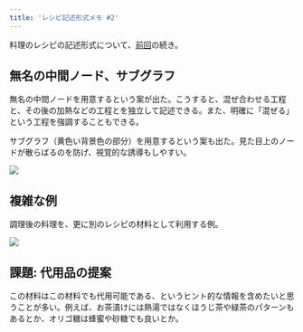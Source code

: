 ```yaml
---
title: 'レシピ記述形式メモ #2'
---
```

料理のレシピの記述形式について、[前回](https://r7kamura.com/articles/2022-05-13-mermaid-recipe-memo)の続き。

無名の中間ノード、サブグラフ
--------------

無名の中間ノードを用意するという案が出た。こうすると、混ぜ合わせる工程と、その後の加熱などの工程とを独立して記述できる。また、明確に「混ぜる」という工程を強調することもできる。

サブグラフ（黄色い背景色の部分）を用意するという案も出た。見た目上のノードが散らばるのを防げ、視覚的な誘導もしやすい。

![](https://lh6.googleusercontent.com/MpGf2qQGkLNdD_4U7jFoi8ZOgfgR4E6qS6UyvIDh18hO1ExMK8-GdMSqBcTaczFX5HmorTGbsZ2d3-rfbkkB9617IuHNkm473EdCElgUZoWymnwAZefcUXEUTq0XPRW4Y6jPO7yM0bcnfsiYhw)

複雑な例
----

調理後の料理を、更に別のレシピの材料として利用する例。

![](https://lh4.googleusercontent.com/mKM_Im409l4oai4NSp46RfDweNigh_9hIUJ7BvF83Tnoc3ZRgW2m3MHnVqr7idogPaX9w_hYsBVfUHvDiDvSOBX_1c2xSzVpk_6OwNpO8Lx6fDvV6AZsOQWbGuwXRaY7sDnAWTWnfPvQLUyXpw)

課題: 代用品の提案
----------

この材料はこの材料でも代用可能である、というヒント的な情報を含めたいと思うことが多い。例えば、お茶漬けには熱湯ではなくほうじ茶や緑茶のパターンもあるとか、オリゴ糖は蜂蜜や砂糖でも良いとか。
